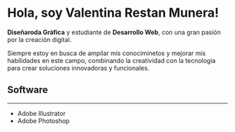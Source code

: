 # Hola, soy Valentina Restan Munera!

**Diseñaroda Gráfica** y estudiante de **Desarrollo Web**, con una gran pasión por la creación digital.

Siempre estoy en busca de ampílar mis conociminetos y mejorar mis habilidades en este campo, combinando la creatividad con la tecnologia para crear soluciones innovadoras y funcionales.

## Software

---

- Adobe Illustrator
- Adobe Photoshop
